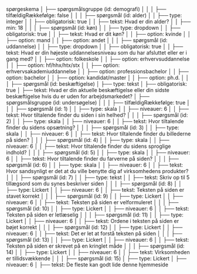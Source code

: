 spørgeskema
│
├── spørgsmålsgruppe (id: demografi)
│ │
│ ├── tilfældigRækkefølge: false
│ │
│ ├── spørgsmål (id: alder)
│ │ ├── type: integer
│ │ ├── obligatorisk: true
│ │ ├── tekst: Hvad er din alder?
│ │ ├── min: 18
│ │
│ ├── spørgsmål (id: køn)
│ │ ├── type: dropdown
│ │ ├── obligatorisk: true
│ │ ├── tekst: Hvad er dit køn?
│ │ ├── option: kvinde
│ │ ├── option: mand
│ │ ├── option: andet
│ │
│ ├── spørgsmål (id: uddannelse)
│ │ ├── type: dropdown
│ │ ├── obligatorisk: true
│ │ ├── tekst: Hvad er din højeste uddannelsesniveau som du har afsluttet eller er i gang med?
│ │ ├── option: folkeskole
│ │ ├── option: erhvervsuddannelse
│ │ ├── option: hf/hhx/htx/stx
│ │ ├── option: erhvervsakademiuddannelse
│ │ ├── option: professionsbachelor
│ │ ├── option: bachelor
│ │ ├── option: kandidat/master
│ │ ├── option: ph.d.
│ │
│ ├── spørgsmål (id: beskæftigelse)
│ ├── type: tekst
│ ├── obligatorisk: true
│ ├── tekst: Hvad er din aktuelle beskæftigelse eller din sidste beskæftigelse hvis du er uden for arbejdsmarkedet?
│
├── spørgsmålsgruppe (id: undersøgelse)
│ │
│ ├── tilfældigRækkefølge: true
│ │
│ ├── spørgsmål (id: 1)
│ │ ├── type: skala
│ │ ├── niveauer: 6
│ │ ├── tekst: Hvor tiltalende finder du siden i sin helhed?
│ │
│ ├── spørgsmål (id: 2)
│ │ ├── type: skala
│ │ ├── niveauer: 6
│ │ ├── tekst: Hvor tiltalende finder du sidens opsætning?
│ │
│ ├── spørgsmål (id: 3)
│ │ ├── type: skala
│ │ ├── niveauer: 6
│ │ ├── tekst: Hvor tiltalende finder du billederne på siden?
│ │
│ ├── spørgsmål (id: 4)
│ │ ├── type: skala
│ │ ├── niveauer: 6
│ │ ├── tekst: Hvor tiltalende finder du sidens sproglige indhold?
│ │
│ ├── spørgsmål (id: 5)
│ │ ├── type: skala
│ │ ├── niveauer: 6
│ │ ├── tekst: Hvor tiltalende finder du farverne på siden?
│ │
│ ├── spørgsmål (id: 6)
│ │ ├── type: skala
│ │ ├── niveauer: 6
│ │ ├── tekst: Hvor sandsynligt er det at du ville benytte dig af virksomhedens produkter?
│ │
│ ├── spørgsmål (id: 7)
│ │ ├── type: tekst
│ │ ├── tekst: Skriv op til 5 tillægsord som du synes beskriver siden
│ │
│ ├── spørgsmål (id: 8)
│ │ ├── type: Lickert
│ │ ├── niveauer: 6
│ │ ├── tekst: Teksten på siden er stavet korrekt
│ │
│ ├── spørgsmål (id: 9)
│ │ ├── type: Lickert
│ │ ├── niveauer: 6
│ │ ├── tekst: Teksten på siden er velformuleret
│ │
│ ├── spørgsmål (id: 10)
│ │ ├── type: Lickert
│ │ ├── niveauer: 6
│ │ ├── tekst: Teksten på siden er letlæselig
│ │
│ ├── spørgsmål (id: 11)
│ │ ├── type: Lickert
│ │ ├── niveauer: 6
│ │ ├── tekst: Ordene i teksten på siden er bøjet korrekt
│ │
│ ├── spørgsmål (id: 12)
│ │ ├── type: Lickert
│ │ ├── niveauer: 6
│ │ ├── tekst: Det er let at forstå teksten på siden
│ │
│ ├── spørgsmål (id: 13)
│ │ ├── type: Lickert
│ │ ├── niveauer: 6
│ │ ├── tekst: Teksten på siden er skrevet på en kringlet måde
│ │
│ ├── spørgsmål (id: 14)
│ │ ├── type: Lickert
│ │ ├── niveauer: 6
│ │ ├── tekst: Virksomheden er tillidsvækkende
│ │
│ ├── spørgsmål (id: 15)
│ ├── type: Lickert
│ ├── niveauer: 6
│ ├── tekst: De fleste kan godt lide denne hjemmeside
